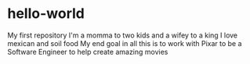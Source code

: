 # hello-world
My first repository
I'm a momma to two kids and a wifey to a king
I love mexican and soil food
My end goal in all this is to work with Pixar to be a Software Engineer to help create amazing movies
